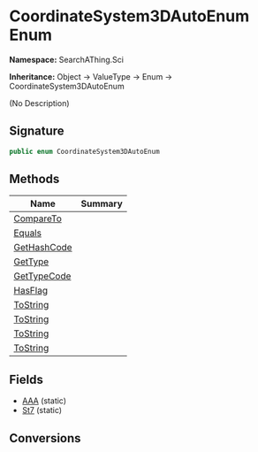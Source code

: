 # CoordinateSystem3DAutoEnum Enum
**Namespace:** SearchAThing.Sci

**Inheritance:** Object → ValueType → Enum → CoordinateSystem3DAutoEnum

(No Description)

## Signature
```csharp
public enum CoordinateSystem3DAutoEnum
```
## Methods
|**Name**|**Summary**|
|---|---|
|[CompareTo](CoordinateSystem3DAutoEnum/CompareTo.md)||
|[Equals](CoordinateSystem3DAutoEnum/Equals.md)||
|[GetHashCode](CoordinateSystem3DAutoEnum/GetHashCode.md)||
|[GetType](CoordinateSystem3DAutoEnum/GetType.md)||
|[GetTypeCode](CoordinateSystem3DAutoEnum/GetTypeCode.md)||
|[HasFlag](CoordinateSystem3DAutoEnum/HasFlag.md)||
|[ToString](CoordinateSystem3DAutoEnum/ToString.md)||
|[ToString](CoordinateSystem3DAutoEnum/ToString.md#tostringstring)||
|[ToString](CoordinateSystem3DAutoEnum/ToString.md#tostringiformatprovider)||
|[ToString](CoordinateSystem3DAutoEnum/ToString.md#tostringstring-iformatprovider)||
## Fields
- [AAA](CoordinateSystem3DAutoEnum/AAA.md) (static)
- [St7](CoordinateSystem3DAutoEnum/St7.md) (static)
## Conversions

